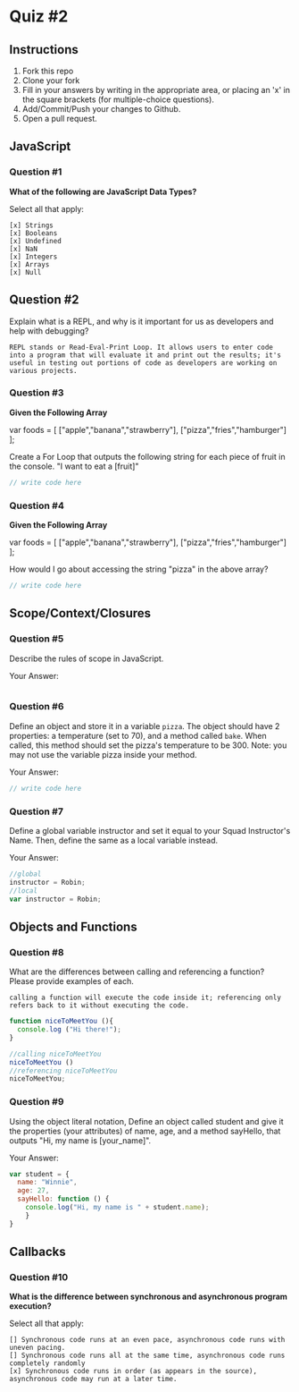 # Quiz #2

## Instructions

1. Fork this repo
2. Clone your fork
3. Fill in your answers by writing in the appropriate area, or placing an 'x' in
the square brackets (for multiple-choice questions).
4. Add/Commit/Push your changes to Github.
5. Open a pull request.

## JavaScript

### Question #1

**What of the following are JavaScript Data Types?**

Select all that apply:
```
[x] Strings
[x] Booleans
[x] Undefined
[x] NaN
[x] Integers
[x] Arrays
[x] Null
```

## Question #2

Explain what is a REPL, and why is it important for us as developers and help with debugging?

```
REPL stands or Read-Eval-Print Loop. It allows users to enter code into a program that will evaluate it and print out the results; it's useful in testing out portions of code as developers are working on various projects.
```
### Question #3

**Given the Following Array**

var foods = [ ["apple","banana","strawberry"], ["pizza","fries","hamburger"] ];

Create a For Loop that outputs the following string for each piece of fruit in the console. "I want to eat a [fruit]"

```js
// write code here
```
### Question #4

**Given the Following Array**

var foods = [ ["apple","banana","strawberry"], ["pizza","fries","hamburger"] ];

How would I go about accessing the string "pizza" in the above array?

```js
// write code here
```

## Scope/Context/Closures

### Question #5

Describe the rules of scope in JavaScript.

Your Answer:
```text
```

### Question #6

Define an object and store it in a variable `pizza`. The object should have 2
properties: a temperature (set to 70), and a method called `bake`. When called,
this method should set the pizza's temperature to be 300. Note: you may not use
the variable pizza inside your method.

Your Answer:
```js
// write code here
```

### Question #7

Define a global variable instructor and set it equal to your Squad Instructor's Name. Then, define the same as a local variable instead.

Your Answer:
```js
//global
instructor = Robin;
//local
var instructor = Robin;

```

## Objects and Functions

### Question #8

What are the differences between calling and referencing a function? Please provide examples of each.

```
calling a function will execute the code inside it; referencing only refers back to it without executing the code.
```
```js
function niceToMeetYou (){
  console.log ("Hi there!");
}

//calling niceToMeetYou
niceToMeetYou ()
//referencing niceToMeetYou
niceToMeetYou;

```
### Question #9

Using the object literal notation, Define an object called student and give it the properties (your attributes) of name, age, and a method sayHello, that outputs "Hi, my name is [your_name]".

Your Answer:
```js
var student = {
  name: "Winnie",
  age: 27,
  sayHello: function () {
    console.log("Hi, my name is " + student.name);
    }
}
```

## Callbacks

### Question #10

**What is the difference between synchronous and asynchronous program execution?**

Select all that apply:
```
[] Synchronous code runs at an even pace, asynchronous code runs with uneven pacing.
[] Synchronous code runs all at the same time, asynchronous code runs completely randomly
[x] Synchronous code runs in order (as appears in the source), asynchronous code may run at a later time.
```
